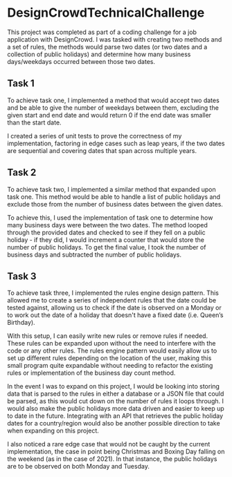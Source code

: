 # DesignCrowdTechnicalChallenge
This project was completed as part of a coding challenge for a job application with DesignCrowd. I was tasked with creating two methods and a set of rules, the methods would parse two dates (or two dates and a collection of public holidays) and determine how many business days/weekdays occurred between those two dates.
## Task 1
To achieve task one, I implemented a method that would accept two dates and be able to give the number of weekdays between them, excluding the given start and end date and would return 0 if the end date was smaller than the start date.

I created a series of unit tests to prove the correctness of my implementation, factoring in edge cases such as leap years, if the two dates are sequential and covering dates that span across multiple years.

## Task 2
To achieve task two, I implemented a similar method that expanded upon task one. This method would be able to handle a list of public holidays and exclude those from the number of business dates between the given dates. 

To achieve this, I used the implementation of task one to determine how many business days were between the two dates. The method looped through the provided dates and checked to see if they fell on a public holiday - if they did, I would increment a counter that would store the number of public holidays. To get the final value, I took the number of business days and subtracted the number of public holidays.

## Task 3
To achieve task three, I implemented the rules engine design pattern. This allowed me to create a series of independent rules that the date could be tested against, allowing us to check if the date is observed on a Monday or to work out the date of a holiday that doesn't have a fixed date (i.e. Queen’s Birthday). 

With this setup, I can easily write new rules or remove rules if needed. These rules can be expanded upon without the need to interfere with the code or any other rules. The rules engine pattern would easily allow us to set up different rules depending on the location of the user, making this small program quite expandable without needing to refactor the existing rules or implementation of the business day count method.

In the event I was to expand on this project, I would be looking into storing data that is parsed to the rules in either a database or a JSON file that could be parsed, as this would cut down on the number of rules it loops through. I would also make the public holidays more data driven and easier to keep up to date in the future. Integrating with an API that retrieves the public holiday dates for a country/region would also be another possible direction to take when expanding on this project. 

I also noticed a rare edge case that would not be caught by the current implementation, the case in point being Christmas and Boxing Day falling on the weekend (as in the case of 2021). In that instance, the public holidays are to be observed on both Monday and Tuesday.
